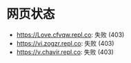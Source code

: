 # 网页状态
- https://Love.cfvqw.repl.co: 失败 (403)
- https://vi.zogzr.repl.co: 失败 (403)
- https://v.chavir.repl.co: 失败 (403)
